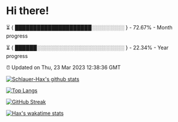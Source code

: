 # Hi there!

⏳ { █████████████████████░░░░░░░░░ } - 72.67% - Month progress

⏳ { ██████░░░░░░░░░░░░░░░░░░░░░░░░ } - 22.34% - Year progress

⏰ Updated on Thu, 23 Mar 2023 12:38:36 GMT


[![Schlauer-Hax's github stats](https://github-readme-stats.vercel.app/api?username=Schlauer-Hax&show_icons=true&theme=dark&count_private=true)](https://github.com/Schlauer-Hax)


[![Top Langs](https://github-readme-stats.vercel.app/api/top-langs/?username=Schlauer-Hax&layout=compact&theme=dark)](https://github.com/Schlauer-Hax?tab=repositories)

[![GitHub Streak](https://streak-stats.demolab.com?user=Schlauer-Hax&theme=dark)](https://git.io/streak-stats)

[![Hax's wakatime stats](https://github-readme-stats.vercel.app/api/wakatime?username=Hax&theme=dark)](https://wakatime.com/@Hax)

